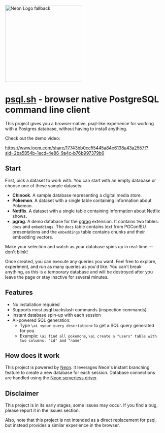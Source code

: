 <picture>
  <source media="(prefers-color-scheme: dark)" srcset="https://neon.com/brand/neon-logo-dark-color.svg">
  <source media="(prefers-color-scheme: light)" srcset="https://neon.com/brand/neon-logo-light-color.svg">
  <img width="250px" alt="Neon Logo fallback" src="https://neon.com/brand/neon-logo-dark-color.svg">
</picture>

# [psql.sh](https://psql.sh) - browser native PostgreSQL command line client

This project gives you a browser-native, psql-like experience for working with a Postgres database, without having to install anything.

Check out the demo video:

https://www.loom.com/share/17743bb0cc55445a84e6138a43a2557f?sid=2ba5854b-1ecd-4e86-9a4c-b76b997379b6

## Start
First, pick a dataset to work with. You can start with an empty database or choose one of these sample datasets:

- **Chinook**. A sample database representing a digital media store.
- **Pokemon**. A dataset with a single table containing information about Pokemon.
- **Netflix**. A dataset with a single table containing information about Netflix shows.
- **pgrag**. A demo database for the <a href="https://neon.tech/docs/extensions/pgrag" target="_blank">pgrag</a> extension. It contains two tables: `docs` and `embeddings`. The `docs` table contains text from PGConfEU presentations and the `embeddings` table contains chunks and their embedding vectors.

Make your selection and watch as your database spins up in real-time — don't blink!

Once created, you can execute any queries you want. Feel free to explore, experiment, and run as many queries as you'd like. You can't break anything, as this is a temporary database and will be destroyed after you leave the page or stay inactive for several minutes.

## Features

- No installation required
- Supports most psql backslash commands (inspection commands)
- Instant database spin-up with each session
- AI-powered SQL generation:
    - Type `\ai <your query description>` to get a SQL query generated for you
    - Example: `\ai find all pokemons`, `\ai create a "users" table with two columns: "id" and "name"`

## How does it work

This project is powered by <a href="https://neon.tech" target="_blank">Neon</a>. It leverages Neon's instant branching feature to create a new database for each session. Database connections are handled using the [Neon serverless driver](https://github.com/neondatabase/serverless).

## Disclaimer

This project is in its early stages, some issues may occur. If you find a bug, please report it in the issues section.

Also, note that this project is not intended as a direct replacement for psql, but instead provides a similar experience in the browser.
